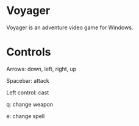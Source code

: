 # Voyager
Voyager is an adventure video game for Windows.

# Controls
Arrows: down, left, right, up

Spacebar: attack

Left control: cast

q: change weapon

e: change spell
